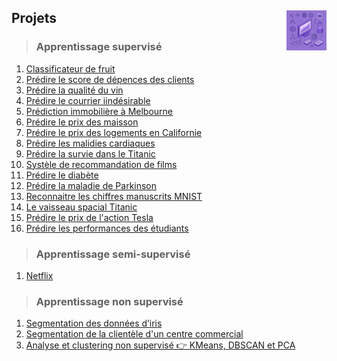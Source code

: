 ## **Projets**<a href="../"><img src="../assets/atomicML.png" alt="Machine Learning" align="right" height="64px"></a>

</div>

> ### **Apprentissage supervisé**
1. [Classificateur de fruit](fruitClassifier)
2. [Prédire le score de dépences des clients](spendingScore)
3. [Prédire la qualité du vin](wineQuality)
4. [Prédire le courrier iindésirable](spam)
5. [Prédiction immobilière à Melbourne](melbourne)
6. [Prédire le prix des maisson](house)
7. [Prédire le prix des logements en Californie](californianHousing)
8. [Prédire les malidies cardiaques](heartDisease)
9. [Prédire la survie dans le Titanic](titanic)
10. [Systèle de recommandation de films](movies)
11. [Prédire le diabète](diabetes)
12. [Prédire la maladie de Parkinson](parkinson)
13. [Reconnaitre les chiffres manuscrits MNIST](mnist)
14. [Le vaisseau spacial Titanic](spacecraft)
15. [Prédire le prix de l'action Tesla](tesla)
16. [Prédire les performances des étudiants](studentPerformance)
> ### **Apprentissage semi-supervisé**
1. [Netflix](netflix)  
<!-- 2. []() -->
> ### **Apprentissage non supervisé**
1. [Segmentation des données d’iris](clusteringOnIrisData)
2. [Segmentation de la clientèle d'un centre commercial](clusteringOfCustomersInAShoppingMall)
3. [Analyse et clustering non supervisé 👉 KMeans, DBSCAN et PCA](KMeans-DBSCAN-PCA)
<!-- <kbd>_Soon_</kbd> -->